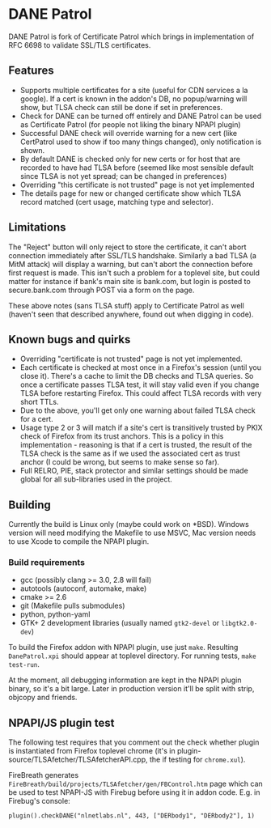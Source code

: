 DANE Patrol
===========

DANE Patrol is fork of Certificate Patrol which brings in implementation of RFC
6698 to validate SSL/TLS certificates. 

Features
--------

- Supports multiple certificates for a site (useful for CDN services a la
  google). If a cert is known in the addon's DB, no popup/warning will show, but
  TLSA check can still be done if set in preferences.
- Check for DANE can be turned off entirely and DANE Patrol can be used as
  Certificate Patrol (for people not liking the binary NPAPI plugin)
- Successful DANE check will override warning for a new cert (like CertPatrol
  used to show if too many things changed), only notification is shown.
- By default DANE is checked only for new certs or for host that are recorded to
  have had TLSA before (seemed like most sensible default since TLSA is not yet
  spread; can be changed in preferences)
- Overriding "this certificate is not trusted" page is not yet implemented
- The details page for new or changed certificate show which TLSA record matched
  (cert usage, matching type and selector).

Limitations
-----------

The "Reject" button will only reject to store the certificate, it can't abort
connection immediately after SSL/TLS handshake. Similarly a bad TLSA (a MitM
attack) will display a warning, but can't abort the connection before first
request is made. This isn't such a problem for a toplevel site, but could
matter for instance if bank's main site is bank.com, but login is posted to
secure.bank.com through POST via a form on the page.

These above notes (sans TLSA stuff) apply to Certificate Patrol as well (haven't
seen that described anywhere, found out when digging in code).

Known bugs and quirks
---------------------

- Overriding "certificate is not trusted" page is not yet implemented.
- Each certificate is checked at most once in a Firefox's session (until you
  close it). There's a cache to limit the DB checks and TLSA queries. So once a
  certificate passes TLSA test, it will stay valid even if you change TLSA
  before restarting Firefox. This could affect TLSA records with very short
  TTLs.
- Due to the above, you'll get only one warning about failed TLSA check for a
  cert.
- Usage type 2 or 3 will match if a site's cert is transitively trusted by PKIX
  check of Firefox from its trust anchors. This is a policy in this
  implementation - reasoning is that if a cert is trusted, the result of the
  TLSA check is the same as if we used the associated cert as trust anchor (I
  could be wrong, but seems to make sense so far).
- Full RELRO, PIE, stack protector and similar settings should be made global
  for all sub-libraries used in the project.

Building
--------

Currently the build is Linux only (maybe could work on \*BSD). Windows version
will need modifying the Makefile to use MSVC, Mac version needs to use Xcode to
compile the NPAPI plugin.

### Build requirements

- gcc (possibly clang &gt;= 3.0, 2.8 will fail)
- autotools (autoconf, automake, make)
- cmake &gt;= 2.6
- git (Makefile pulls submodules)
- python, python-yaml
- GTK+ 2 development libraries (usually named `gtk2-devel` or `libgtk2.0-dev`)

To build the Firefox addon with NPAPI plugin, use just `make`. Resulting
`DanePatrol.xpi` should appear at toplevel directory. For running
tests, `make test-run`.

At the moment, all debugging information are kept in the NPAPI plugin binary, so
it's a bit large. Later in production version it'll be split with strip, objcopy
and friends.

NPAPI/JS plugin test
-----------------------

The following test requires that you comment out the check whether plugin is
instantiated from Firefox toplevel chrome (it's in
plugin-source/TLSAfetcher/TLSAfetcherAPI.cpp, the if testing for `chrome.xul`).

FireBreath generates `FireBreath/build/projects/TLSAfetcher/gen/FBControl.htm`
page which can be used to test NPAPI-JS with Firebug before using it in addon
code. E.g. in Firebug's console:

    plugin().checkDANE("nlnetlabs.nl", 443, ["DERbody1", "DERbody2"], 1)

